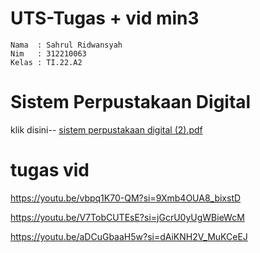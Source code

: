 # UTS-Tugas + vid min3

```
Nama  : Sahrul Ridwansyah
Nim   : 312210063
Kelas : TI.22.A2
```
# Sistem Perpustakaan Digital
klik disini-- [sistem perpustakaan digital (2).pdf](https://github.com/user-attachments/files/16102106/sistem.perpustakaan.digital.2.pdf)



# tugas vid
https://youtu.be/vbpq1K70-QM?si=9Xmb4OUA8_bixstD

https://youtu.be/V7TobCUTEsE?si=jGcrU0yUgWBieWcM

https://youtu.be/aDCuGbaaH5w?si=dAiKNH2V_MuKCeEJ
